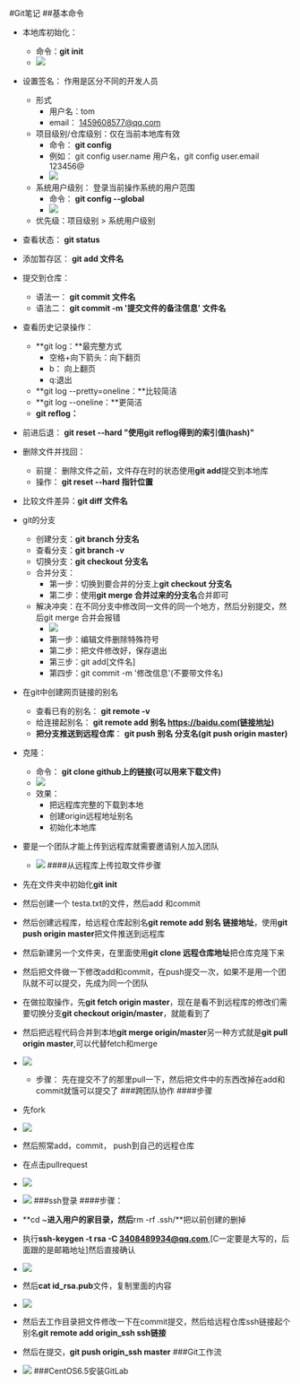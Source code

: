 #Git笔记
##基本命令
* 本地库初始化： 
	* 命令：**git init**
	* ![](./img/1.png)

* 设置签名： 作用是区分不同的开发人员
	* 形式
		* 用户名：tom
		* email： 1459608577@qq.com
	* 项目级别/仓库级别：仅在当前本地库有效
		* 命令： **git config**
		* 例如： git config user.name 用户名，git config user.email 123456@
		* ![](./img/2.png)
	* 系统用户级别： 登录当前操作系统的用户范围
		* 命令： **git config --global**
		* ![](./img/3.png)
	* 优先级：项目级别 > 系统用户级别
* 查看状态： **git status**
* 添加暂存区： **git add 文件名**
* 提交到仓库： 
	* 语法一： **git commit 文件名**
	* 语法二： **git  commit -m '提交文件的备注信息' 文件名**
* 查看历史记录操作：
	* **git log：**最完整方式
		* 空格+向下箭头：向下翻页
		* b： 向上翻页
		* q:退出
	* **git log --pretty=oneline：**比较简洁
	* **git log --oneline：**更简洁
	* **git reflog：**
* 前进后退： **git reset --hard "使用git reflog得到的索引值(hash)"**
* 删除文件并找回：
	* 前提： 删除文件之前，文件存在时的状态使用**git add**提交到本地库
	* 操作： **git reset --hard 指针位置**
* 比较文件差异：**git diff 文件名**
* git的分支
	* 创建分支：**git branch 分支名**
	* 查看分支：**git branch -v**
	* 切换分支：**git checkout 分支名**
	* 合并分支：
		* 第一步：切换到要合并的分支上**git checkout 分支名**
		* 第二步：使用**git merge 合并过来的分支名**合并即可
	* 解决冲突：在不同分支中修改同一文件的同一个地方，然后分别提交，然后git merge 合并会报错
		* ![](./img/4.png)
		* 第一步：编辑文件删除特殊符号
		* 第二步：把文件修改好，保存退出
		* 第三步：git add[文件名]
		* 第四步：git commit -m '修改信息'(不要带文件名)
* 在git中创建网页链接的别名
	* 查看已有的别名： **git remote -v**
	* 给连接起别名： **git remote add 别名 https://baidu.com(链接地址)**
	* **把分支推送到远程仓库**： **git push 别名 分支名(git push origin master)**
* 克隆：
	* 命令： **git clone github上的链接(可以用来下载文件)**
	* ![](./img/5.png)
	* 效果： 
		* 把远程库完整的下载到本地
		* 创建origin远程地址别名
		* 初始化本地库
* 要是一个团队才能上传到远程库就需要邀请别人加入团队
	* ![](./img/6.png)
####从远程库上传拉取文件步骤
* 先在文件夹中初始化**git init**
* 然后创建一个 testa.txt的文件，然后add 和commit
* 然后创建远程库，给远程仓库起别名**git remote add 别名 链接地址**，使用**git push origin master**把文件推送到远程库
* 然后新建另一个文件夹，在里面使用**git clone 远程仓库地址**把仓库克隆下来
* 然后把文件做一下修改add和commit，在push提交一次，如果不是用一个团队就不可以提交，先成为同一个团队
* 在做拉取操作，先**git fetch origin master**，现在是看不到远程库的修改们需要切换分支**git checkout origin/master**，就能看到了
* 然后把远程代码合并到本地**git merge origin/master**另一种方式就是**git pull origin master**,可以代替fetch和merge
* ![](./img/7.png)
	* 步骤： 先在提交不了的那里pull一下，然后把文件中的东西改掉在add和commit就饿可以提交了
###跨团队协作
####步骤
* 先fork
* ![](./img/8.png)
* 然后照常add，commit， push到自己的远程仓库
* 在点击pullrequest
* ![](./img/9.png)
* ![](./img/10.png)
###ssh登录
####步骤：
* **cd ~**进入用户的家目录，然后**rm -rf .ssh/**把以前创建的删掉
* 执行**ssh-keygen -t rsa -C 3408489934@qq.com**,[C一定要是大写的，后面跟的是邮箱地址]然后直接确认
* ![](./img/11.png)
* 然后**cat id_rsa.pub**文件，复制里面的内容
* ![](./img/12.png)
* 然后去工作目录把文件修改一下在commit提交，然后给远程仓库ssh链接起个别名**git remote add origin_ssh ssh链接**
* 然后在提交，**git push origin_ssh master**
###Git工作流
* ![](./img/13.png)
###CentOS6.5安装GitLab
####



